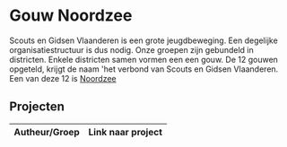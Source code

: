 # Gouw Noordzee

Scouts en Gidsen Vlaanderen is een grote jeugdbeweging. Een degelijke organisatiestructuur is dus nodig. 
Onze groepen zijn gebundeld in districten. Enkele districten samen vormen een een gouw. De 12 gouwen opgeteld, krijgt de
naam 'het verbond van Scouts en Gidsen Vlaanderen. Een van deze 12 is [Noordzee](http://new.gouwnoordzee.be)

## Projecten 

| Autheur/Groep | Link naar project |
| ------------- | ----------------- |